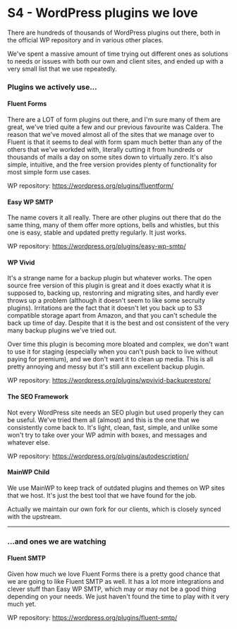 # S4 - WordPress plugins we love

There are hundreds of thousands of WordPress plugins out there, both in the official WP repository and in various other places. 

We've spent a massive amount of time trying out different ones as solutions to needs or issues with both our own and client sites, and ended up with a very small list that we use repeatedly.

### Plugins we actively use...

#### Fluent Forms

There are a LOT of form plugins out there, and I'm sure many of them are great, we've tried quite a few and our previous favourite was Caldera. The reason that we've moved almost all of the sites that we manage over to Fluent is that it seems to deal with form spam much better than any of the others that we've workded with, literally cutting it from hundreds or thousands of mails a day on some sites down to virtually zero. It's also simple, intuitive, and the free version provides plenty of functionality for most simple form use cases.

WP repository: https://wordpress.org/plugins/fluentform/

#### Easy WP SMTP

The name covers it all really. There are other plugins out there that do the same thing, many of them offer more options, bells and whistles, but this one is easy, stable and updated pretty regularly. It just works. 

WP repository: https://wordpress.org/plugins/easy-wp-smtp/

#### WP Vivid

It's a strange name for a backup plugin but whatever works. The open source free version of this plugin is great and it does exactly what it is supposed to, backing up, restonring and migrating sites, and hardly ever throws up a problem (although it doesn't seem to like some secruity plugins). Irritations are the fact that it doesn't let you back up to S3 compatible storage apart from Amazon, and that you can't schedule the back up time of day. Despite that it is the best and ost consistent of the very many backup plugins we've tried out. 

Over time this plugin is becoming more bloated and complex, we don't want to use it for staging (especially when you can't push back to live without paying for premium), and we don't want it to clean up media. This is all pretty annoying and messy but it's still ann excellent backup plugin.

WP repository: https://wordpress.org/plugins/wpvivid-backuprestore/

#### The SEO Framework

Not every WordPress site needs an SEO plugin but used properly they can be useful. We've tried them all (almost) and this is the one that we consistently come back to. It's light, clean, fast, simple, and unlike some won't try to take over your WP admin with boxes, and messages and whatever else. 

WP repository: https://wordpress.org/plugins/autodescription/

#### MainWP Child

We use MainWP to keep track of outdated plugins and themes on WP sites that we host. It's just the best tool that we have found for the job. 

Actually we maintain our own fork for our clients, which is closely synced with the upstream.

---

### ...and ones we are watching

#### Fluent SMTP

Given how much we love Fluent Forms there is a pretty good chance that we are going to like Fluent SMTP as well. It has a lot more integrations and clever stuff than Easy WP SMTP, which may or may not be a good thing depending on your needs. We just haven't found the time to play with it very much yet. 

WP repository: https://wordpress.org/plugins/fluent-smtp/
